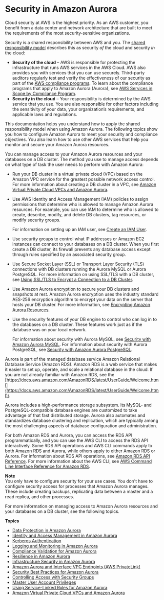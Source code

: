 # Security in Amazon Aurora<a name="UsingWithRDS"></a>

Cloud security at AWS is the highest priority\. As an AWS customer, you benefit from a data center and network architecture that are built to meet the requirements of the most security\-sensitive organizations\.

Security is a shared responsibility between AWS and you\. The [shared responsibility model](https://aws.amazon.com/compliance/shared-responsibility-model/) describes this as security *of* the cloud and security *in* the cloud:
+ **Security of the cloud** – AWS is responsible for protecting the infrastructure that runs AWS services in the AWS Cloud\. AWS also provides you with services that you can use securely\. Third\-party auditors regularly test and verify the effectiveness of our security as part of the [AWS compliance programs](https://aws.amazon.com/compliance/programs/)\. To learn about the compliance programs that apply to Amazon Aurora \(Aurora\), see [AWS Services in Scope by Compliance Program](https://aws.amazon.com/compliance/services-in-scope/)\.
+ **Security in the cloud** – Your responsibility is determined by the AWS service that you use\. You are also responsible for other factors including the sensitivity of your data, your organization’s requirements, and applicable laws and regulations\. 

This documentation helps you understand how to apply the shared responsibility model when using Amazon Aurora\. The following topics show you how to configure Amazon Aurora to meet your security and compliance objectives\. You also learn how to use other AWS services that help you monitor and secure your Amazon Aurora resources\. 

You can manage access to your Amazon Aurora resources and your databases on a DB cluster\. The method you use to manage access depends on what type of task the user needs to perform with Amazon Aurora: 
+ Run your DB cluster in a virtual private cloud \(VPC\) based on the Amazon VPC service for the greatest possible network access control\. For more information about creating a DB cluster in a VPC, see [Amazon Virtual Private Cloud VPCs and Amazon Aurora](USER_VPC.md)\.
+ Use AWS Identity and Access Management \(IAM\) policies to assign permissions that determine who is allowed to manage Amazon Aurora resources\. For example, you can use IAM to determine who is allowed to create, describe, modify, and delete DB clusters, tag resources, or modify security groups\.

   For information on setting up an IAM user, see [Create an IAM User](CHAP_SettingUp_Aurora.md#CHAP_SettingUp_Aurora.IAM)\.
+ Use security groups to control what IP addresses or Amazon EC2 instances can connect to your databases on a DB cluster\. When you first create a DB cluster, its firewall prevents any database access except through rules specified by an associated security group\. 
+ Use Secure Socket Layer \(SSL\) or Transport Layer Security \(TLS\) connections with DB clusters running the Aurora MySQL or Aurora PostgreSQL\. For more information on using SSL/TLS with a DB cluster, see [Using SSL/TLS to Encrypt a Connection to a DB Cluster](UsingWithRDS.SSL.md)\.
+ Use Amazon Aurora encryption to secure your DB clusters and snapshots at rest\. Amazon Aurora encryption uses the industry standard AES\-256 encryption algorithm to encrypt your data on the server that hosts your DB cluster\. For more information, see [Encrypting Amazon Aurora Resources](Overview.Encryption.md)\.
+ Use the security features of your DB engine to control who can log in to the databases on a DB cluster\. These features work just as if the database was on your local network\. 

  For information about security with Aurora MySQL, see [Security with Amazon Aurora MySQL](AuroraMySQL.Security.md)\. For information about security with Aurora PostgreSQL, see [Security with Amazon Aurora PostgreSQL](AuroraPostgreSQL.Security.md)\.

Aurora is part of the managed database service Amazon Relational Database Service \(Amazon RDS\)\. Amazon RDS is a web service that makes it easier to set up, operate, and scale a relational database in the cloud\. If you are not already familiar with Amazon RDS, see the [https://docs.aws.amazon.com/AmazonRDS/latest/UserGuide/Welcome.html](https://docs.aws.amazon.com/AmazonRDS/latest/UserGuide/Welcome.html)\.

Aurora includes a high\-performance storage subsystem\. Its MySQL\- and PostgreSQL\-compatible database engines are customized to take advantage of that fast distributed storage\. Aurora also automates and standardizes database clustering and replication, which are typically among the most challenging aspects of database configuration and administration\. 

For both Amazon RDS and Aurora, you can access the RDS API programmatically, and you can use the AWS CLI to access the RDS API interactively\. Some RDS API operations and AWS CLI commands apply to both Amazon RDS and Aurora, while others apply to either Amazon RDS or Aurora\. For information about RDS API operations, see [Amazon RDS API Reference](https://docs.aws.amazon.com/AmazonRDS/latest/APIReference/Welcome.html)\. For more information about the AWS CLI, see [AWS Command Line Interface Reference for Amazon RDS](https://docs.aws.amazon.com/cli/latest/reference/rds/index.html)\. 

**Note**  
You only have to configure security for your use cases\. You don't have to configure security access for processes that Amazon Aurora manages\. These include creating backups, replicating data between a master and a read replica, and other processes\.

For more information on managing access to Amazon Aurora resources and your databases on a DB cluster, see the following topics\.

**Topics**
+ [Data Protection in Amazon Aurora](DataDurability.md)
+ [Identity and Access Management in Amazon Aurora](UsingWithRDS.IAM.md)
+ [Kerberos Authentication](kerberos-authentication.md)
+ [Logging and Monitoring in Amazon Aurora](Overview.LoggingAndMonitoring.md)
+ [Compliance Validation for Amazon Aurora](RDS-compliance.md)
+ [Resilience in Amazon Aurora](disaster-recovery-resiliency.md)
+ [Infrastructure Security in Amazon Aurora](infrastructure-security.md)
+ [Amazon Aurora and Interface VPC Endpoints \(AWS PrivateLink\)](vpc-interface-endpoints.md)
+ [Security Best Practices for Amazon Aurora](CHAP_BestPractices.Security.md)
+ [Controlling Access with Security Groups](Overview.RDSSecurityGroups.md)
+ [Master User Account Privileges](UsingWithRDS.MasterAccounts.md)
+ [Using Service\-Linked Roles for Amazon Aurora](UsingWithRDS.IAM.ServiceLinkedRoles.md)
+ [Amazon Virtual Private Cloud VPCs and Amazon Aurora](USER_VPC.md)